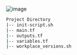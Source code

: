![image](https://github.com/ZCHAnalytics/terraform-associate-prep/assets/146954022/921656bb-5d88-402a-a6f7-6dae22deb7a4)

```bash
Project Directory
|-- init-script.sh
|-- main.tf
|-- outputs.tf
|-- variables.tf
|-- workplace_versions.sh
```

